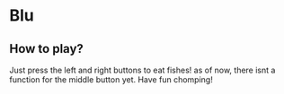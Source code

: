 # Blu
## How to play?
Just press the left and right buttons to eat fishes! as of now, there isnt a function for the middle button yet. Have fun chomping!
